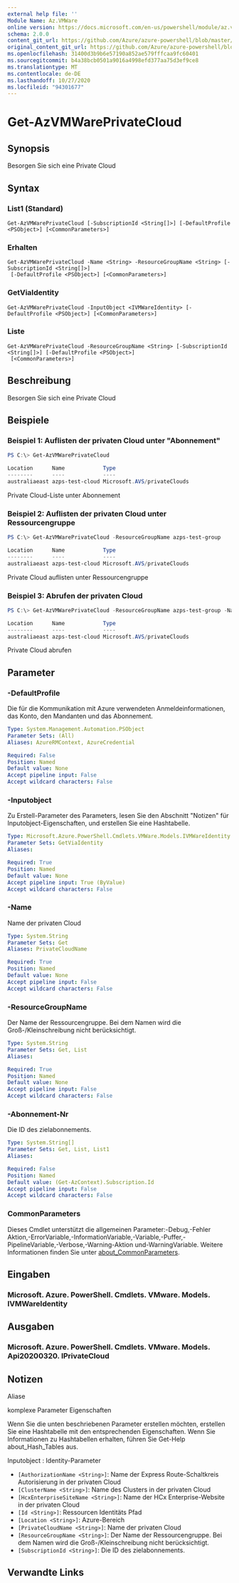 ```yaml
---
external help file: ''
Module Name: Az.VMWare
online version: https://docs.microsoft.com/en-us/powershell/module/az.vmware/get-azvmwareprivatecloud
schema: 2.0.0
content_git_url: https://github.com/Azure/azure-powershell/blob/master/src/VMWare/help/Get-AzVMWarePrivateCloud.md
original_content_git_url: https://github.com/Azure/azure-powershell/blob/master/src/VMWare/help/Get-AzVMWarePrivateCloud.md
ms.openlocfilehash: 31400d3b9b6e57190a852ae579fffcaa9fc60401
ms.sourcegitcommit: b4a38bcb0501a9016a4998efd377aa75d3ef9ce8
ms.translationtype: MT
ms.contentlocale: de-DE
ms.lasthandoff: 10/27/2020
ms.locfileid: "94301677"
---
```

# Get-AzVMWarePrivateCloud

## Synopsis
Besorgen Sie sich eine Private Cloud

## Syntax

### List1 (Standard)
```
Get-AzVMWarePrivateCloud [-SubscriptionId <String[]>] [-DefaultProfile <PSObject>] [<CommonParameters>]
```

### Erhalten
```
Get-AzVMWarePrivateCloud -Name <String> -ResourceGroupName <String> [-SubscriptionId <String[]>]
 [-DefaultProfile <PSObject>] [<CommonParameters>]
```

### GetViaIdentity
```
Get-AzVMWarePrivateCloud -InputObject <IVMWareIdentity> [-DefaultProfile <PSObject>] [<CommonParameters>]
```

### Liste
```
Get-AzVMWarePrivateCloud -ResourceGroupName <String> [-SubscriptionId <String[]>] [-DefaultProfile <PSObject>]
 [<CommonParameters>]
```

## Beschreibung
Besorgen Sie sich eine Private Cloud

## Beispiele

### Beispiel 1: Auflisten der privaten Cloud unter "Abonnement"
```powershell
PS C:\> Get-AzVMWarePrivateCloud

Location      Name            Type
--------      ----            ----
australiaeast azps-test-cloud Microsoft.AVS/privateClouds
```

Private Cloud-Liste unter Abonnement

### Beispiel 2: Auflisten der privaten Cloud unter Ressourcengruppe
```powershell
PS C:\> Get-AzVMWarePrivateCloud -ResourceGroupName azps-test-group

Location      Name            Type
--------      ----            ----
australiaeast azps-test-cloud Microsoft.AVS/privateClouds
```

Private Cloud auflisten unter Ressourcengruppe

### Beispiel 3: Abrufen der privaten Cloud
```powershell
PS C:\> Get-AzVMWarePrivateCloud -ResourceGroupName azps-test-group -Name azps-test-cloud

Location      Name            Type
--------      ----            ----
australiaeast azps-test-cloud Microsoft.AVS/privateClouds
```

Private Cloud abrufen

## Parameter

### -DefaultProfile
Die für die Kommunikation mit Azure verwendeten Anmeldeinformationen, das Konto, den Mandanten und das Abonnement.

```yaml
Type: System.Management.Automation.PSObject
Parameter Sets: (All)
Aliases: AzureRMContext, AzureCredential

Required: False
Position: Named
Default value: None
Accept pipeline input: False
Accept wildcard characters: False
```

### -Inputobject
Zu Erstell-Parameter des Parameters, lesen Sie den Abschnitt "Notizen" für Inputobject-Eigenschaften, und erstellen Sie eine Hashtabelle.

```yaml
Type: Microsoft.Azure.PowerShell.Cmdlets.VMWare.Models.IVMWareIdentity
Parameter Sets: GetViaIdentity
Aliases:

Required: True
Position: Named
Default value: None
Accept pipeline input: True (ByValue)
Accept wildcard characters: False
```

### -Name
Name der privaten Cloud

```yaml
Type: System.String
Parameter Sets: Get
Aliases: PrivateCloudName

Required: True
Position: Named
Default value: None
Accept pipeline input: False
Accept wildcard characters: False
```

### -ResourceGroupName
Der Name der Ressourcengruppe.
Bei dem Namen wird die Groß-/Kleinschreibung nicht berücksichtigt.

```yaml
Type: System.String
Parameter Sets: Get, List
Aliases:

Required: True
Position: Named
Default value: None
Accept pipeline input: False
Accept wildcard characters: False
```

### -Abonnement-Nr
Die ID des zielabonnements.

```yaml
Type: System.String[]
Parameter Sets: Get, List, List1
Aliases:

Required: False
Position: Named
Default value: (Get-AzContext).Subscription.Id
Accept pipeline input: False
Accept wildcard characters: False
```

### CommonParameters
Dieses Cmdlet unterstützt die allgemeinen Parameter:-Debug,-Fehler Aktion,-ErrorVariable,-InformationVariable,-Variable,-Puffer,-PipelineVariable,-Verbose,-Warning-Aktion und-WarningVariable. Weitere Informationen finden Sie unter [about_CommonParameters](http://go.microsoft.com/fwlink/?LinkID=113216).

## Eingaben

### Microsoft. Azure. PowerShell. Cmdlets. VMware. Models. IVMWareIdentity

## Ausgaben

### Microsoft. Azure. PowerShell. Cmdlets. VMware. Models. Api20200320. IPrivateCloud

## Notizen

Aliase

komplexe Parameter Eigenschaften

Wenn Sie die unten beschriebenen Parameter erstellen möchten, erstellen Sie eine Hashtabelle mit den entsprechenden Eigenschaften. Wenn Sie Informationen zu Hashtabellen erhalten, führen Sie Get-Help about_Hash_Tables aus.


Inputobject <IVMWareIdentity> : Identity-Parameter
  - `[AuthorizationName <String>]`: Name der Express Route-Schaltkreis Autorisierung in der privaten Cloud
  - `[ClusterName <String>]`: Name des Clusters in der privaten Cloud
  - `[HcxEnterpriseSiteName <String>]`: Name der HCx Enterprise-Website in der privaten Cloud
  - `[Id <String>]`: Ressourcen Identitäts Pfad
  - `[Location <String>]`: Azure-Bereich
  - `[PrivateCloudName <String>]`: Name der privaten Cloud
  - `[ResourceGroupName <String>]`: Der Name der Ressourcengruppe. Bei dem Namen wird die Groß-/Kleinschreibung nicht berücksichtigt.
  - `[SubscriptionId <String>]`: Die ID des zielabonnements.

## Verwandte Links

